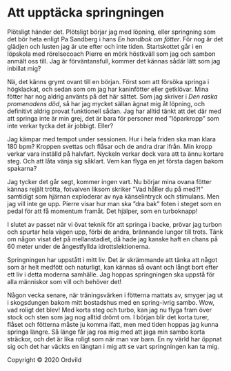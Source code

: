 # Att upptäcka springningen

Plötsligt händer det. Plötsligt börjar jag med löpning, eller springning som det bör heta enligt Pa Sandberg i hans *En handbok om fötter*. För nog är det glädjen och lusten jag är ute efter och inte tiden. Startskottet går i en löpskola med rörelsecoach Pierre en mörk höstkväll som jag och sambon anmält oss till. Jag är förväntansfull, kommer det kännas sådär lätt som jag inbillat mig?

Nä, det känns grymt ovant till en början. Först som att försöka springa i högklackat, och sedan som om jag har kaninfötter eller getklövar. Mina fötter har nog aldrig använts på det här sättet. Som jag skriver i *Den raska promenadens död*, så har jag mycket sällan ägnat mig åt löpning, och definitivt aldrig provat funktionell sådan. Jag har alltid tänkt att det där med att springa inte är min grej, det är bara för personer med ”löparkropp” som inte verkar tycka det är jobbigt. Eller?

Jag kämpar med tempot under sessionen. Hur i hela friden ska man klara 180 bpm? Kroppen svettas och flåsar och de andra drar ifrån. Min kropp verkar vara inställd på halvfart. Nyckeln verkar dock vara att ta ännu kortare steg. Och att låta vänja sig såklart. Vem kan flyga en jet första dagen bakom spakarna?

Jag tycker det går segt, kommer ingen vart. Nu börjar mina ovana fötter kännas rejält trötta, fotvalven liksom skriker ”Vad håller du på med?!” samtidigt som hjärnan exploderar av nya känselintryck och stimulans. Men jag vill inte ge upp. Pierre visar hur man ska ”dra bak” foten i steget som en pedal för att få momentum framåt. Det hjälper, som en turboknapp!

I slutet av passet när vi övat teknik för att springa i backe, prövar jag turbon och spurtar hela vägen upp, förbi de andra, brännande lungor till trots. Tänk om någon visat det på mellanstadiet, då hade jag kanske haft en chans på 60 meter under de ångestfyllda idrottslektionerna.

Springningen har uppstått i mitt liv. Det är skrämmande att tänka att något som är helt medfött och naturligt, kan kännas så ovant och långt bort efter ett liv i detta moderna samhälle. Jag hoppas springningen ska uppstå för alla människor som vill och behöver det!

Någon vecka senare, när träningsvärken i fötterna mattats av, smyger jag ut i skogsdungen bakom mitt bostadshus med en spring-ivrig sambo. Wow, vad roligt det blev! Med korta steg och turbo, kan jag nu flyga fram över stock och sten som jag nog alltid drömt om. I början blir det korta turer, flåset och fötterna måste ju komma ifatt, men med tiden hoppas jag kunna springa längre. Så länge får jag roa mig med att jaga min sambo korta sträckor, och det är lika roligt som när man var barn. En ny värld har öppnat sig och det har väckts en längtan i mig att se vart springningen kan ta mig.

Copyright &copy; 2020 Ordvild